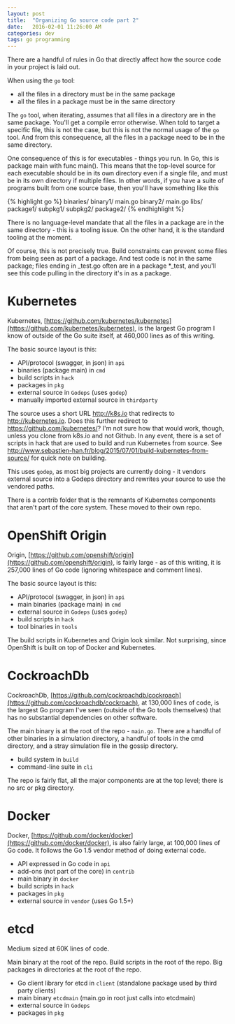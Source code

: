 ```yaml
---
layout: post
title:  "Organizing Go source code part 2"
date:   2016-02-01 11:26:00 AM
categories: dev
tags: go programming
---
```


There are a handful of rules in Go that directly affect how the source code in your project is laid out.

When using the ```go``` tool:

* all the files in a directory must be in the same package
* all the files in a package must be in the same directory

The ```go``` tool, when iterating, assumes that all files in a directory are in the same package. You'll get a compile
error otherwise. When told to target a specific file, this is not the case, but this is not the normal usage of
the ```go``` tool. And from this consequence, all the files in a package need to be in the same directory.

One consequence of this is for executables - things you run. In Go, this is package main with func main().
This means that the top-level source for each executable should be in its own directory even if a single file, and must
be in its own directory if multiple files. In other words,
if you have a suite of programs built from one source base, then you'll have something like this

{% highlight go %}
binaries/
  binary1/
    main.go
  binary2/
    main.go
libs/
  package1/
    subpkg1/
    subpkg2/
  package2/
{% endhighlight %}

There is no language-level mandate that all the files in a package are in the same directory - this is a tooling
issue. On the other hand, it is the standard tooling at the moment.

Of course, this is not precisely true. Build constraints can prevent some files from being seen as part
of a package. And test code is not in the same package; files ending in _test.go often are in a package
*_test, and you'll see this code pulling in the directory it's in as a package.

# Kubernetes

Kubernetes, [https://github.com/kubernetes/kubernetes](https://github.com/kubernetes/kubernetes), is the largest Go
program I know of outside of the Go suite itself, at 460,000 lines as of this writing.

The basic source layout is this:

- API/protocol (swagger, in json) in ```api```
- binaries (package main) in ```cmd```
- build scripts in ```hack```
- packages in ```pkg```
- external source in ```Godeps``` (uses ```godep```)
- manually imported external source in ```thirdparty```

The source uses a short URL http://k8s.io that redirects to http://kubernetes.io. Does this further redirect
to https://github.com/kubernetes/? I'm not sure how that would work, though, unless you clone from k8s.io and not Github. In any event, there is a set of scripts in hack that are used to build and run Kubernetes from source.
See http://www.sebastien-han.fr/blog/2015/07/01/build-kubernetes-from-source/ for quick note on building.

This uses ```godep```, as most big projects are currently doing - it vendors external source into a
Godeps directory and rewrites your source to use the vendored paths.

There is a contrib folder that is the remnants of Kubernetes components that aren't part of the core system. These moved to their own repo.

# OpenShift Origin

Origin, [https://github.com/openshift/origin](https://github.com/openshift/origin), is fairly large - as of
this writing, it is 257,000 lines of Go code (ignoring whitespace and comment lines).

The basic source layout is this:

- API/protocol (swagger, in json) in ```api```
- main binaries (package main) in ```cmd```
- external source in ```Godeps``` (uses ```godep```)
- build scripts in ```hack```
- tool binaries in ```tools```

The build scripts in Kubernetes and Origin look similar. Not surprising, since OpenShift is built on top
of Docker and Kubernetes.

# CockroachDb

CockroachDb, [https://github.com/cockroachdb/cockroach](https://github.com/cockroachdb/cockroach), at 130,000 lines of code, is the largest Go program I've seen (outside of the Go tools themselves) that has no
substantial dependencies on other software.

The main binary is at the root of the repo - ```main.go```. There are a handful of other binaries in
a simulation directory, a handful of tools in the cmd directory, and a stray simulation file in the gossip
directory.

- build system in ```build```
- command-line suite in ```cli```

The repo is fairly flat, all the major components are at the top level; there is no src or pkg directory.

# Docker

Docker, [https://github.com/docker/docker](https://github.com/docker/docker), is also fairly large,
at 100,000 lines of Go code. It follows the Go 1.5 vendor method of doing external code.

- API expressed in Go code in ```api```
- add-ons (not part of the core) in ```contrib```
- main binary in ```docker```
- build scripts in ```hack```
- packages in ```pkg```
- external source in ```vendor``` (uses Go 1.5+)

# etcd

Medium sized at 60K lines of code.

Main binary at the root of the repo. Build scripts in the root of the repo. Big packages in directories at the root of the repo.

- Go client library for etcd in ```client``` (standalone package used by third party clients)
- main binary ```etcdmain``` (main.go in root just calls into etcdmain)
- external source in ```Godeps```
- packages in ```pkg```
